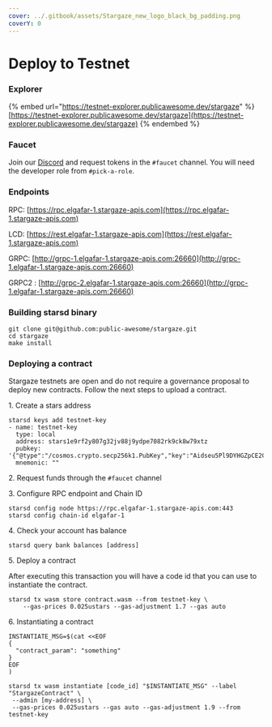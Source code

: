 ```yaml
---
cover: ../.gitbook/assets/Stargaze_new_logo_black_bg_padding.png
coverY: 0
---
```


# Deploy to Testnet

### Explorer

{% embed url="https://testnet-explorer.publicawesome.dev/stargaze" %}
[https://testnet-explorer.publicawesome.dev/stargaze](https://testnet-explorer.publicawesome.dev/stargaze)
{% endembed %}

### Faucet

Join our [Discord](https://discord.gg/stargaze) and request tokens in the `#faucet` channel. You will need the developer role from `#pick-a-role`.

### Endpoints

RPC: [https://rpc.elgafar-1.stargaze-apis.com](https://rpc.elgafar-1.stargaze-apis.com)

LCD: [https://rest.elgafar-1.stargaze-apis.com](https://rest.elgafar-1.stargaze-apis.com)

GRPC: [http://grpc-1.elgafar-1.stargaze-apis.com:26660](http://grpc-1.elgafar-1.stargaze-apis.com:26660)

GRPC2 : [http://grpc-2.elgafar-1.stargaze-apis.com:26660](http://grpc-1.elgafar-1.stargaze-apis.com:26660)

### Building starsd binary

```shell
git clone git@github.com:public-awesome/stargaze.git
cd stargaze
make install
```

### Deploying a contract&#x20;

Stargaze testnets are open and do not require a governance proposal to deploy new contracts. Follow the next steps to upload a contract.



1\. Create a stars address

```shell
starsd keys add testnet-key
- name: testnet-key
  type: local
  address: stars1e9rf2y807g32jv88j9ydpe7082rk9ck8w79xtz
  pubkey: '{"@type":"/cosmos.crypto.secp256k1.PubKey","key":"Aidseu5Pl9DYHGZpCE2CkqLckQ6KSgC5IJvLL1yc+lpo"}'
  mnemonic: ""
```

2\. Request funds through the `#faucet` channel

3\. Configure RPC endpoint and Chain ID

```shell
starsd config node https://rpc.elgafar-1.stargaze-apis.com:443
starsd config chain-id elgafar-1
```

4\. Check your account has balance

```shell
starsd query bank balances [address]
```

5\. Deploy a contract

After executing this transaction you will have a code id that you can use to instantiate the contract.

```shell
starsd tx wasm store contract.wasm --from testnet-key \
    --gas-prices 0.025ustars --gas-adjustment 1.7 --gas auto
```

6\. Instantiating a contract

```shell
INSTANTIATE_MSG=$(cat <<EOF
{
  "contract_param": "something"
}
EOF
)

starsd tx wasm instantiate [code_id] "$INSTANTIATE_MSG" --label "StargazeContract" \
 --admin [my-address] \
 --gas-prices 0.025ustars --gas auto --gas-adjustment 1.9 --from testnet-key 
 

```

